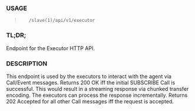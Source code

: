 <!--- This is an automatically generated file. DO NOT EDIT! --->
### USAGE ###
>        /slave(1)/api/v1/executor

### TL;DR; ###
Endpoint for the Executor HTTP API.

### DESCRIPTION ###
This endpoint is used by the executors to interact with the
agent via Call/Event messages.
Returns 200 OK iff the initial SUBSCRIBE Call is successful.
This would result in a streaming response via chunked
transfer encoding. The executors can process the response
incrementally.
Returns 202 Accepted for all other Call messages iff the
request is accepted.